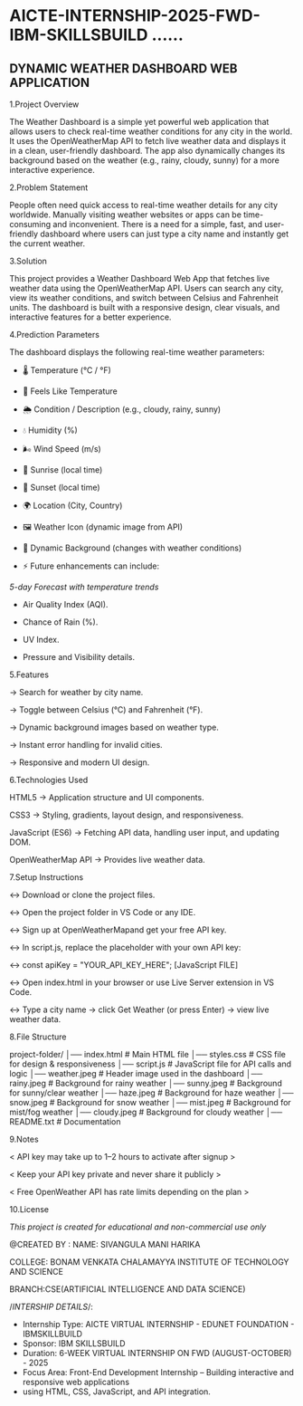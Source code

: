# AICTE-INTERNSHIP-2025-FWD-IBM-SKILLSBUILD ......

##  DYNAMIC WEATHER DASHBOARD WEB APPLICATION ##
1.Project Overview

The Weather Dashboard is a simple yet powerful web application that allows users to check real-time weather conditions for any city in the world.
It uses the OpenWeatherMap API to fetch live weather data and displays it in a clean, user-friendly dashboard.
The app also dynamically changes its background based on the weather (e.g., rainy, cloudy, sunny) for a more interactive experience.

2.Problem Statement

People often need quick access to real-time weather details for any city worldwide. Manually visiting weather websites or apps can be time-consuming and inconvenient.
There is a need for a simple, fast, and user-friendly dashboard where users can just type a city name and instantly get the current weather.

3.Solution

This project provides a Weather Dashboard Web App that fetches live weather data using the OpenWeatherMap API.
Users can search any city, view its weather conditions, and switch between Celsius and Fahrenheit units.
The dashboard is built with a responsive design, clear visuals, and interactive features for a better experience.

4.Prediction Parameters

The dashboard displays the following real-time weather parameters:

- 🌡️ Temperature (°C / °F)

- 🤔 Feels Like Temperature

- 🌦️ Condition / Description (e.g., cloudy, rainy, sunny)

- 💧 Humidity (%)

- 🌬️ Wind Speed (m/s)

- 🌅 Sunrise (local time)

- 🌇 Sunset (local time)

- 🌍 Location (City, Country)

- 🖼️ Weather Icon (dynamic image from API)

- 🎨 Dynamic Background (changes with weather conditions)

- ⚡ Future enhancements can include:

*5-day Forecast with temperature trends*

- Air Quality Index (AQI).

- Chance of Rain (%).

- UV Index.

- Pressure and Visibility details.

5.Features

-> Search for weather by city name.

-> Toggle between Celsius (°C) and Fahrenheit (°F).

-> Dynamic background images based on weather type.

-> Instant error handling for invalid cities.

-> Responsive and modern UI design.

6.Technologies Used

HTML5 → Application structure and UI components.

CSS3 → Styling, gradients, layout design, and responsiveness.

JavaScript (ES6) → Fetching API data, handling user input, and updating DOM.

OpenWeatherMap API → Provides live weather data.

7.Setup Instructions

<-> Download or clone the project files.

<-> Open the project folder in VS Code or any IDE.

<-> Sign up at OpenWeatherMapand get your free API key.

<-> In script.js, replace the placeholder with your own API key:

<-> const apiKey = "YOUR_API_KEY_HERE"; [JavaScript FILE]

<-> Open index.html in your browser or use Live Server extension in VS Code.

<-> Type a city name → click Get Weather (or press Enter) → view live weather data.
 
8.File Structure

project-folder/
│── index.html        # Main HTML file
│── styles.css        # CSS file for design & responsiveness
│── script.js         # JavaScript file for API calls and logic
│── weather.jpeg      # Header image used in the dashboard
│── rainy.jpeg        # Background for rainy weather
│── sunny.jpeg        # Background for sunny/clear weather
│── haze.jpeg         # Background for haze weather
│── snow.jpeg         # Background for snow weather
│── mist.jpeg         # Background for mist/fog weather
│── cloudy.jpeg       # Background for cloudy weather
│── README.txt        # Documentation

9.Notes

< API key may take up to 1–2 hours to activate after signup >

< Keep your API key private and never share it publicly >

< Free OpenWeather API has rate limits depending on the plan >

10.License

*This project is created for educational and non-commercial use only*

@CREATED BY :
NAME: SIVANGULA MANI HARIKA

COLLEGE: BONAM VENKATA CHALAMAYYA INSTITUTE OF TECHNOLOGY AND SCIENCE

BRANCH:CSE(ARTIFICIAL INTELLIGENCE AND DATA SCIENCE)

/*INTERSHIP DETAILS*/:
- Internship Type: AICTE VIRTUAL INTERNSHIP - EDUNET FOUNDATION - IBMSKILLBUILD
- Sponsor: IBM SKILLSBUILD
- Duration:  6-WEEK VIRTUAL INTERNSHIP ON FWD (AUGUST-OCTOBER) - 2025
- Focus Area: Front-End Development Internship – Building interactive and responsive web applications 
- using HTML, CSS, JavaScript, and API integration.




            



